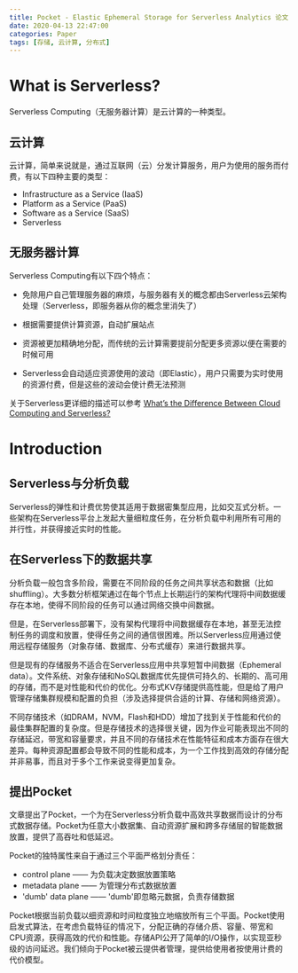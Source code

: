 ```yaml
---
title: Pocket - Elastic Ephemeral Storage for Serverless Analytics 论文笔记
date: 2020-04-13 22:47:00
categories: Paper
tags: [存储, 云计算, 分布式]
---
```


# What is Serverless?

Serverless Computing（无服务器计算）是云计算的一种类型。

## 云计算

云计算，简单来说就是，通过互联网（云）分发计算服务，用户为使用的服务而付费，有以下四种主要的类型：

* Infrastructure as a Service (IaaS)
* Platform as a Service (PaaS)
* Software as a Service (SaaS)
* Serverless

## 无服务器计算

Serverless Computing有以下四个特点：

* 免除用户自己管理服务器的麻烦，与服务器有关的概念都由Serverless云架构处理（Serverless，即服务器从你的概念里消失了）

* 根据需要提供计算资源，自动扩展站点

* 资源被更加精确地分配，而传统的云计算需要提前分配更多资源以便在需要的时候可用

* Serverless会自动适应资源使用的波动（即Elastic），用户只需要为实时使用的资源付费，但是这些的波动会使计费无法预测

关于Serverless更详细的描述可以参考 [What’s the Difference Between Cloud Computing and Serverless?](https://northstack.com/cloud-computing-vs-serverless/)

# Introduction

## Serverless与分析负载

Serverless的弹性和计费优势使其适用于数据密集型应用，比如交互式分析。一些架构在Serverless平台上发起大量细粒度任务，在分析负载中利用所有可用的并行性，并获得接近实时的性能。

## 在Serverless下的数据共享

分析负载一般包含多阶段，需要在不同阶段的任务之间共享状态和数据（比如shuffling）。大多数分析框架通过在每个节点上长期运行的架构代理将中间数据缓存在本地，使得不同阶段的任务可以通过网络交换中间数据。

但是，在Serverless部署下，没有架构代理将中间数据缓存在本地，甚至无法控制任务的调度和放置，使得任务之间的通信很困难。所以Serverless应用通过使用远程存储服务（对象存储、数据库、分布式缓存）来进行数据共享。

但是现有的存储服务不适合在Serverless应用中共享短暂中间数据（Ephemeral data）。文件系统、对象存储和NoSQL数据库优先提供可持久的、长期的、高可用的存储，而不是对性能和代价的优化。分布式KV存储提供高性能，但是给了用户管理存储集群规模和配置的负担（涉及选择提供合适的计算、存储和网络资源）。

不同存储技术（如DRAM，NVM，Flash和HDD）增加了找到关于性能和代价的最佳集群配置的复杂度。但是存储技术的选择很关键，因为作业可能表现出不同的存储延迟，带宽和容量要求，并且不同的存储技术在性能特征和成本方面存在很大差异。每种资源配置都会导致不同的性能和成本，为一个工作找到高效的存储分配并非易事，而且对于多个工作来说变得更加复杂。

## 提出Pocket

文章提出了Pocket，一个为在Serverless分析负载中高效共享数据而设计的分布式数据存储。Pocket为任意大小数据集、自动资源扩展和跨多存储层的智能数据放置，提供了高吞吐和低延迟。

Pocket的独特属性来自于通过三个平面严格划分责任：

* control plane —— 为负载决定数据放置策略
* metadata plane —— 为管理分布式数据放置
* 'dumb' data plane —— 'dumb'即忽略元数据，负责存储数据

Pocket根据当前负载以细资源和时间粒度独立地缩放所有三个平面。Pocket使用启发式算法，在考虑负载特征的情况下，分配正确的存储介质、容量、带宽和CPU资源，获得高效的代价和性能。存储API公开了简单的I/O操作，以实现亚秒级的访问延迟。我们倾向于Pocket被云提供者管理，提供给使用者按使用计费的代价模型。